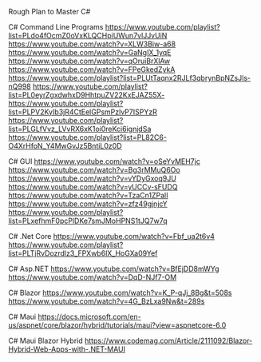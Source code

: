 Rough Plan to Master C#

C# Command Line Programs
https://www.youtube.com/playlist?list=PLdo4fOcmZ0oVxKLQCHpiUWun7vlJJvUiN
https://www.youtube.com/watch?v=XLW3Biw-a68 
https://www.youtube.com/watch?v=GaNgIX_1yqE 
https://www.youtube.com/watch?v=qOruiBrXlAw 
https://www.youtube.com/watch?v=FPeGkedZykA 
https://www.youtube.com/playlist?list=PLUtTaqnx2RJLf3qbrynBpNZsJls-nQ998
https://www.youtube.com/playlist?list=PL0eyrZgxdwhxD9HhtpuZV22KxEJAZ55X-
https://www.youtube.com/playlist?list=PLPV2KyIb3jR4CtEelGPsmPzlvP7ISPYzR
https://www.youtube.com/playlist?list=PLGLfVvz_LVvRX6xK1oi0reKci6ignjdSa
https://www.youtube.com/playlist?list=PL82C6-O4XrHfoN_Y4MwGvJz5BntiL0z0D

C# GUI
https://www.youtube.com/watch?v=oSeYvMEH7jc 
https://www.youtube.com/watch?v=Bg3rMMuQ6Oo 
https://www.youtube.com/watch?v=vYDyGxoq9JU 
https://www.youtube.com/watch?v=yUCCv-sFUDQ
https://www.youtube.com/watch?v=TzaCn1ZPalI
https://www.youtube.com/watch?v=zfz49gjnjcY
https://www.youtube.com/playlist?list=PLxefhmF0pcPlDKe7smJMoHPNS1tJQ7w7q

C# .Net Core
https://www.youtube.com/watch?v=Fbf_ua2t6v4 
https://www.youtube.com/playlist?list=PLTjRvDozrdlz3_FPXwb6lX_HoGXa09Yef 

C# Asp.NET
https://www.youtube.com/watch?v=BfEjDD8mWYg 
https://www.youtube.com/watch?v=DqD-NJf7-OM 

C# Blazor
https://www.youtube.com/watch?v=K_P-qJj_8Bg&t=508s 
https://www.youtube.com/watch?v=4G_BzLxa9Nw&t=289s 

C# Maui
https://docs.microsoft.com/en-us/aspnet/core/blazor/hybrid/tutorials/maui?view=aspnetcore-6.0 

C# Maui Blazor Hybrid
https://www.codemag.com/Article/2111092/Blazor-Hybrid-Web-Apps-with-.NET-MAUI 
